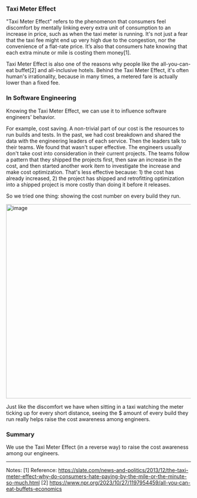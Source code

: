 ### Taxi Meter Effect

"Taxi Meter Effect" refers to the phenomenon that consumers feel discomfort by mentally linking every extra unit of consumption to an increase in price, such as when the taxi meter is running. It's not just a fear that the taxi fee might end up very high due to the congestion, nor the convenience of a flat-rate price. It’s also that consumers hate knowing that each extra minute or mile is costing them money[1].

Taxi Meter Effect is also one of the reasons why people like the all-you-can-eat buffet[2] and all-inclusive hotels. Behind the Taxi Meter Effect, it's often human's irrationality, because in many times, a metered fare is actually lower than a fixed fee. 
 
### In Software Engineering

Knowing the Taxi Meter Effect, we can use it to influence software engineers' behavior. 

For example, cost saving. A non-trivial part of our cost is the resources to run builds and tests. In the past, we had cost breakdown and shared the data with the engineering leaders of each service. Then the leaders talk to their teams. We found that wasn't super effective. The engineers usually don't take cost into consideration in their current projects. The teams follow a pattern that they shipped the projects first, then saw an increase in the cost, and then started another work item to investigate the increase and make cost optimization. That's less effective because: 1) the cost has already increased, 2) the project has shipped and retrofitting optimization into a shipped project is more costly than doing it before it releases.

So we tried one thing: showing the cost number on every build they run.

<img width="530" alt="image" src="https://github.com/ziyingzheng/behavioral_software_engineering_book/assets/91216017/d1aaa21c-583c-4259-adfa-f84665649ba5">


Just like the discomfort we have when sitting in a taxi watching the meter ticking up for every short distance, seeing the $ amount of every build they run really helps raise the cost awareness among engineers.

### Summary

We use the Taxi Meter Effect (in a reverse way) to raise the cost awareness among our engineers. 


---
Notes:
[1] Reference: https://slate.com/news-and-politics/2013/12/the-taxi-meter-effect-why-do-consumers-hate-paying-by-the-mile-or-the-minute-so-much.html
[2] https://www.npr.org/2023/10/27/1197954459/all-you-can-eat-buffets-economics
